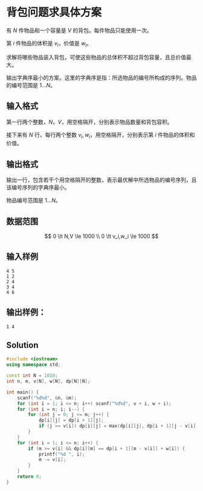 # 背包问题求具体方案

有 $N$ 件物品和一个容量是 $V$ 的背包。每件物品只能使用一次。

第 $i$ 件物品的体积是 $v_i$，价值是 $w_i$。

求解将哪些物品装入背包，可使这些物品的总体积不超过背包容量，且总价值最大。

输出字典序最小的方案。这里的字典序是指：所选物品的编号所构成的序列。物品的编号范围是 $1 \dots N$。

## 输入格式

第一行两个整数，$N$，$V$，用空格隔开，分别表示物品数量和背包容积。

接下来有 $N$ 行，每行两个整数 $v_i,w_i$，用空格隔开，分别表示第 $i$ 件物品的体积和价值。

## 输出格式

输出一行，包含若干个用空格隔开的整数，表示最优解中所选物品的编号序列，且该编号序列的字典序最小。

物品编号范围是 $1 \dots N$。

## 数据范围

$$
0 \lt N,V \le 1000 \\
0 \lt v_i,w_i \le 1000
$$

## 输入样例

```text
4 5
1 2
2 4
3 4
4 6
```

## 输出样例：

```text
1 4
```

## Solution

```Cpp
#include <iostream>
using namespace std;

const int N = 1010;
int n, m, v[N], w[N], dp[N][N];

int main() {
    scanf("%d%d", &n, &m);
    for (int i = 1; i <= n; i++) scanf("%d%d", v + i, w + i);
    for (int i = n; i; i--) {
        for (int j = 0; j <= m; j++) {
            dp[i][j] = dp[i + 1][j];
            if (j >= v[i]) dp[i][j] = max(dp[i][j], dp[i + 1][j - v[i]] + w[i]);
        }
    }
    for (int i = 1; i <= n; i++) {
        if (m >= v[i] && dp[i][m] == dp[i + 1][m - v[i]] + w[i]) {
            printf("%d ", i);
            m -= v[i];
        }
    }
    return 0;
}
```

